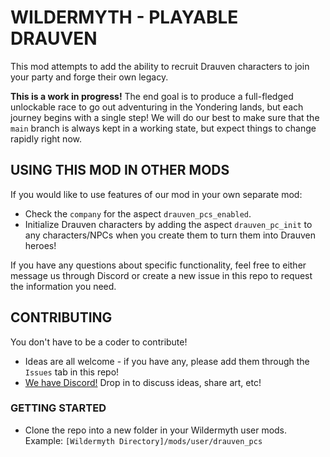 # WILDERMYTH - PLAYABLE DRAUVEN

This mod attempts to add the ability to recruit Drauven characters to join your party and forge their own legacy.

**This is a work in progress!** The end goal is to produce a full-fledged unlockable race to go out adventuring in the Yondering lands, but each journey begins with a single step! We will do our best to make sure that the `main` branch is always kept in a working state, but expect things to change rapidly right now.

## USING THIS MOD IN OTHER MODS

If you would like to use features of our mod in your own separate mod:

* Check the `company` for the aspect `drauven_pcs_enabled`. 
* Initialize Drauven characters by adding the aspect `drauven_pc_init` to any characters/NPCs when you create them to turn them into Drauven heroes!

If you have any questions about specific functionality, feel free to either message us through Discord or create a new issue in this repo to request the information you need.

## CONTRIBUTING

You don't have to be a coder to contribute! 

* Ideas are all welcome - if you have any, please add them through the `Issues` tab in this repo!
* [We have Discord!](https://discord.com/invite/uftGyUa8GS) Drop in to discuss ideas, share art, etc!

### GETTING STARTED

* Clone the repo into a new folder in your Wildermyth user mods. Example: `[Wildermyth Directory]/mods/user/drauven_pcs`

